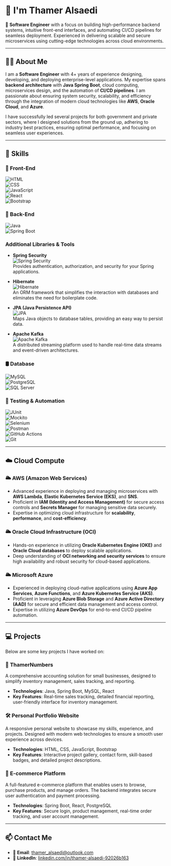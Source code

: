 # 👋 I'm Thamer Alsaedi

🎯 **Software Engineer** with a focus on building high-performance backend systems, intuitive front-end interfaces, and automating CI/CD pipelines for seamless deployment. Experienced in delivering scalable and secure microservices using cutting-edge technologies across cloud environments.

---

## 🧑‍💻 About Me  
I am a **Software Engineer** with 4+ years of experience designing, developing, and deploying enterprise-level applications. My expertise spans **backend architecture** with **Java Spring Boot**, cloud computing, microservices design, and the automation of **CI/CD pipelines**. I am passionate about ensuring system security, scalability, and efficiency through the integration of modern cloud technologies like **AWS**, **Oracle Cloud**, and **Azure**.

I have successfully led several projects for both government and private sectors, where I designed solutions from the ground up, adhering to industry best practices, ensuring optimal performance, and focusing on seamless user experiences.

---

## 🧠 Skills

### 🎨 Front-End  
![HTML](https://img.shields.io/badge/HTML5-E34F26?style=flat&logo=html5&logoColor=white)  
![CSS](https://img.shields.io/badge/CSS3-1572B6?style=flat&logo=css3&logoColor=white)  
![JavaScript](https://img.shields.io/badge/JavaScript-F7DF1E?style=flat&logo=javascript&logoColor=black)  
![React](https://img.shields.io/badge/React-20232A?style=flat&logo=react&logoColor=61DAFB)  
![Bootstrap](https://img.shields.io/badge/Bootstrap-563D7C?style=flat&logo=bootstrap&logoColor=white)

### 🔧 Back-End  
![Java](https://img.shields.io/badge/Java-ED8B00?style=flat&logo=java&logoColor=white)  
![Spring Boot](https://img.shields.io/badge/Spring_Boot-6DB33F?style=flat&logo=spring-boot&logoColor=white)

### **Additional Libraries & Tools**
- **Spring Security**  
  ![Spring Security](https://img.shields.io/badge/Spring_Security-6DB33F?style=flat&logo=spring-security&logoColor=white)  
  Provides authentication, authorization, and security for your Spring applications.

- **Hibernate**  
  ![Hibernate](https://img.shields.io/badge/Hibernate-8D8D8D?style=flat&logo=hibernate&logoColor=white)  
  An ORM framework that simplifies the interaction with databases and eliminates the need for boilerplate code.

- **JPA (Java Persistence API)**  
  ![JPA](https://img.shields.io/badge/JPA-4E9F3D?style=flat&logo=java&logoColor=white)  
  Maps Java objects to database tables, providing an easy way to persist data.

- **Apache Kafka**  
  ![Apache Kafka](https://img.shields.io/badge/Apache_Kafka-231F20?style=flat&logo=apache-kafka&logoColor=white)  
  A distributed streaming platform used to handle real-time data streams and event-driven architectures.

### 🛢️ Database  
![MySQL](https://img.shields.io/badge/MySQL-4479A1?style=flat&logo=mysql&logoColor=white)  
![PostgreSQL](https://img.shields.io/badge/PostgreSQL-336791?style=flat&logo=postgresql&logoColor=white)  
![SQL Server](https://img.shields.io/badge/SQL_Server-CC2927?style=flat&logo=microsoft-sql-server&logoColor=white)

### 🧪 Testing & Automation  
![JUnit](https://img.shields.io/badge/JUnit-25A162?style=flat&logo=JUnit5&logoColor=white)  
![Mockito](https://img.shields.io/badge/Mockito-ACDCD2?style=flat&logo=Mockito&logoColor=white)  
![Selenium](https://img.shields.io/badge/Selenium-43B02A?style=flat&logo=selenium&logoColor=white)  
![Postman](https://img.shields.io/badge/Postman-FF6C37?style=flat&logo=postman&logoColor=white)  
![GitHub Actions](https://img.shields.io/badge/GitHub_Actions-2088FF?style=flat&logo=github-actions&logoColor=white)  
![Git](https://img.shields.io/badge/Git-F05032?style=flat&logo=git&logoColor=white)

---

## ☁️ Cloud Compute

### 🌥️ **AWS (Amazon Web Services)**  
- Advanced experience in deploying and managing microservices with **AWS Lambda**, **Elastic Kubernetes Service (EKS)**, and **SNS**.
- Proficient in **IAM (Identity and Access Management)** for secure access controls and **Secrets Manager** for managing sensitive data securely.
- Expertise in optimizing cloud infrastructure for **scalability**, **performance**, and **cost-efficiency**.

### 🌥️ **Oracle Cloud Infrastructure (OCI)**  
- Hands-on experience in utilizing **Oracle Kubernetes Engine (OKE)** and **Oracle Cloud databases** to deploy scalable applications.
- Deep understanding of **OCI networking and security services** to ensure high availability and robust security for cloud-based applications.

### 🌥️ **Microsoft Azure**  
- Experienced in deploying cloud-native applications using **Azure App Services**, **Azure Functions**, and **Azure Kubernetes Service (AKS)**.
- Proficient in leveraging **Azure Blob Storage** and **Azure Active Directory (AAD)** for secure and efficient data management and access control.
- Expertise in utilizing **Azure DevOps** for end-to-end CI/CD pipeline automation.

---

## 💻 Projects  
Below are some key projects I have worked on:

### 📱 **ThamerNumbers**  
A comprehensive accounting solution for small businesses, designed to simplify inventory management, sales tracking, and reporting.  
- **Technologies**: Java, Spring Boot, MySQL, React  
- **Key Features**: Real-time sales tracking, detailed financial reporting, user-friendly interface for inventory management.

### 🛠️ **Personal Portfolio Website**  
A responsive personal website to showcase my skills, experience, and projects. Designed with modern web technologies to ensure a smooth user experience across devices.  
- **Technologies**: HTML, CSS, JavaScript, Bootstrap  
- **Key Features**: Interactive project gallery, contact form, skill-based badges, and detailed project descriptions.

### 🧪 **E-commerce Platform**  
A full-featured e-commerce platform that enables users to browse, purchase products, and manage orders. The backend integrates secure user authentication and payment processing.  
- **Technologies**: Spring Boot, React, PostgreSQL  
- **Key Features**: Secure login, product management, real-time order tracking, and user account management.

---

## 📫 Contact Me  
- 📧 **Email**: [thamer_alsaedi@outlook.com](mailto:thamer_alsaedi@outlook.com)  
- 💼 **LinkedIn**: [linkedin.com/in/thamer-alsaedi-92026b163](https://www.linkedin.com/in/thamer-alsaedi-92026b163/)
